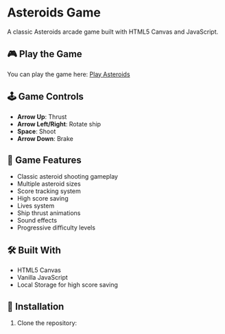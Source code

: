 # Asteroids Game

A classic Asteroids arcade game built with HTML5 Canvas and JavaScript.

## 🎮 Play the Game

You can play the game here: [Play Asteroids](https://gabriberetti.github.io/asteroids-game/javascript.html)

## 🕹️ Game Controls

- **Arrow Up**: Thrust
- **Arrow Left/Right**: Rotate ship
- **Space**: Shoot
- **Arrow Down**: Brake

## 🎯 Game Features

- Classic asteroid shooting gameplay
- Multiple asteroid sizes
- Score tracking system
- High score saving
- Lives system
- Ship thrust animations
- Sound effects
- Progressive difficulty levels

## 🛠️ Built With

- HTML5 Canvas
- Vanilla JavaScript
- Local Storage for high score saving

## 🚀 Installation

1. Clone the repository: 
